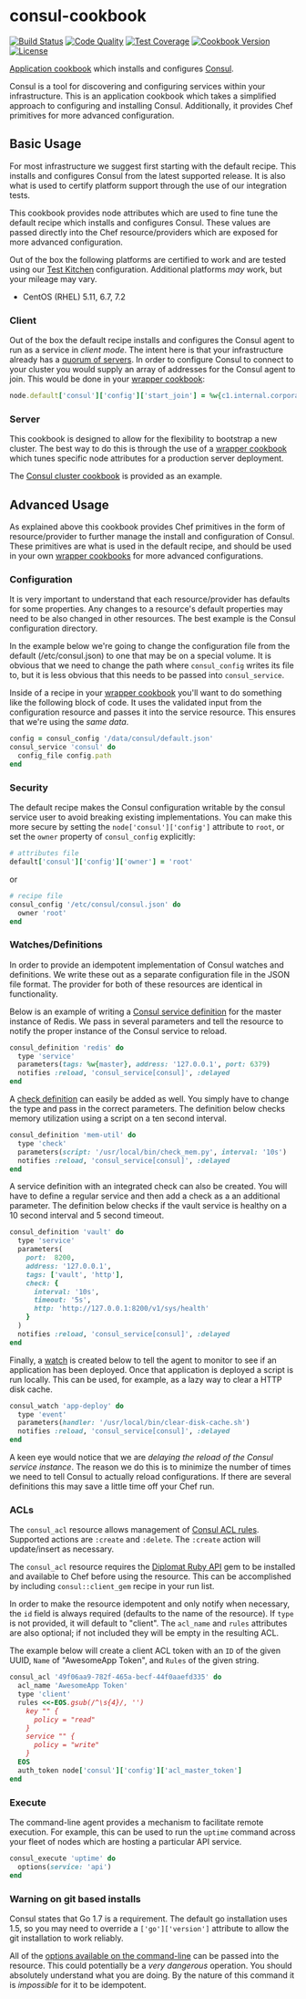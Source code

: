 consul-cookbook
===============
[![Build Status](https://travis-ci.org/johnbellone/consul-cookbook.svg?branch=master)](https://travis-ci.org/johnbellone/consul-cookbook)
[![Code Quality](https://img.shields.io/codeclimate/github/johnbellone/consul-cookbook.svg)](https://codeclimate.com/github/johnbellone/consul-cookbook)
[![Test Coverage](https://codeclimate.com/github/johnbellone/consul-cookbook/badges/coverage.svg)](https://codeclimate.com/github/johnbellone/consul-cookbook/coverage)
[![Cookbook Version](https://img.shields.io/cookbook/v/consul.svg)](https://supermarket.chef.io/cookbooks/consul)
[![License](https://img.shields.io/badge/license-Apache_2-blue.svg)](https://www.apache.org/licenses/LICENSE-2.0)

[Application cookbook][0] which installs and configures [Consul][1].

Consul is a tool for discovering and configuring services within your
infrastructure. This is an application cookbook which takes a
simplified approach to configuring and installing
Consul. Additionally, it provides Chef primitives for more advanced
configuration.

## Basic Usage
For most infrastructure we suggest first starting with the default
recipe. This installs and configures Consul from the latest supported
release. It is also what is used to certify platform support through
the use of our integration tests.

This cookbook provides node attributes which are used to fine tune
the default recipe which installs and configures Consul. These values
are passed directly into the Chef resource/providers which are exposed
for more advanced configuration.

Out of the box the following platforms are certified to work and are
tested using our [Test Kitchen][8
] configuration. Additional platforms
_may_ work, but your mileage may vary.

- CentOS (RHEL) 5.11, 6.7, 7.2

### Client
Out of the box the default recipe installs and configures the Consul
agent to run as a service in _client mode_. The intent here is that
your infrastructure already has a [quorum of servers][13]. In order
to configure Consul to connect to your cluster you would supply an
array of addresses for the Consul agent to join. This would be done
in your [wrapper cookbook][2]:
```ruby
node.default['consul']['config']['start_join'] = %w{c1.internal.corporate.com c2.internal.corporate.com c3.internal.corporate.com}
```

### Server
This cookbook is designed to allow for the flexibility to bootstrap a
new cluster. The best way to do this is through the use of a
[wrapper cookbook][2] which tunes specific node attributes for a
production server deployment.

The [Consul cluster cookbook][14] is provided as an example.

## Advanced Usage
As explained above this cookbook provides Chef primitives in the form
of resource/provider to further manage the install and configuration
of Consul. These primitives are what is used in the default recipe,
and should be used in your own [wrapper cookbooks][2] for more
advanced configurations.

### Configuration
It is very important to understand that each resource/provider has
defaults for some properties. Any changes to a resource's default
properties may need to be also changed in other resources. The best
example is the Consul configuration directory.

In the example below we're going to change the configuration file from
the default (/etc/consul.json) to one that may be on a special volume.
It is obvious that we need to change the path where `consul_config`
writes its file to, but it is less obvious that this needs to be
passed into `consul_service`.

Inside of a recipe in your [wrapper cookbook][2] you'll want to do
something like the following block of code. It uses the validated
input from the configuration resource and passes it into the service
resource. This ensures that we're using the _same data_.
```ruby
config = consul_config '/data/consul/default.json'
consul_service 'consul' do
  config_file config.path
end
```

### Security
The default recipe makes the Consul configuration writable by the consul service user to avoid breaking existing implementations. You can make this more secure by setting the `node['consul']['config']` attribute to `root`, or set the `owner` property of `consul_config` explicitly:

```ruby
# attributes file
default['consul']['config']['owner'] = 'root'
```
or
```ruby
# recipe file
consul_config '/etc/consul/consul.json' do
  owner 'root'
end
```

### Watches/Definitions
In order to provide an idempotent implementation of Consul
watches and definitions. We write these out as
a separate configuration file in the JSON file format. The provider
for both of these resources are identical in functionality.

Below is an example of writing a [Consul service definition][10] for
the master instance of Redis. We pass in several parameters and tell
the resource to notify the proper instance of the Consul service to
reload.
```ruby
consul_definition 'redis' do
  type 'service'
  parameters(tags: %w{master}, address: '127.0.0.1', port: 6379)
  notifies :reload, 'consul_service[consul]', :delayed
end
```

A [check definition][11] can easily be added as well. You simply have
to change the type and pass in the correct parameters. The definition
below checks memory utilization using a script on a ten second interval.
```ruby
consul_definition 'mem-util' do
  type 'check'
  parameters(script: '/usr/local/bin/check_mem.py', interval: '10s')
  notifies :reload, 'consul_service[consul]', :delayed
end
```

A service definition with an integrated check can also be created. You will have to define a regular service and then add a check as a an additional parameter. The definition below checks if the vault service is healthy on a 10 second interval and 5 second timeout.
```ruby
consul_definition 'vault' do
  type 'service'
  parameters(
    port:  8200,
    address: '127.0.0.1',
    tags: ['vault', 'http'],
    check: {
      interval: '10s',
      timeout: '5s',
      http: 'http://127.0.0.1:8200/v1/sys/health'
    }
  )
  notifies :reload, 'consul_service[consul]', :delayed
end
```

Finally, a [watch][9] is created below to tell the agent to monitor to
see if an application has been deployed. Once that application is
deployed a script is run locally. This can be used, for example, as a
lazy way to clear a HTTP disk cache.
```ruby
consul_watch 'app-deploy' do
  type 'event'
  parameters(handler: '/usr/local/bin/clear-disk-cache.sh')
  notifies :reload, 'consul_service[consul]', :delayed
end
```

A keen eye would notice that we are _delaying the reload of the Consul
service instance_. The reason we do this is to minimize the number of
times we need to tell Consul to actually reload configurations. If
there are several definitions this may save a little time off your
Chef run.

### ACLs
The `consul_acl` resource allows management of [Consul ACL rules][15]. Supported
actions are `:create` and `:delete`. The `:create` action will update/insert
as necessary.

The `consul_acl` resource requires the [Diplomat Ruby API][16] gem to be
installed and available to Chef before using the resource. This can be
accomplished by including `consul::client_gem` recipe in your run list.

In order to make the resource idempotent and only notify when necessary, the
`id` field is always required (defaults to the name of the resource).
If `type` is not provided, it will default to "client". The `acl_name`
and `rules` attributes are also optional; if not included they will be empty
in the resulting ACL.

The example below will create a client ACL token with an `ID` of the given UUID,
`Name` of "AwesomeApp Token", and `Rules` of the given string.
```ruby
consul_acl '49f06aa9-782f-465a-becf-44f0aaefd335' do
  acl_name 'AwesomeApp Token'
  type 'client'
  rules <<-EOS.gsub(/^\s{4}/, '')
    key "" {
      policy = "read"
    }
    service "" {
      policy = "write"
    }
  EOS
  auth_token node['consul']['config']['acl_master_token']
end
```

### Execute
The command-line agent provides a mechanism to facilitate remote
execution. For example, this can be used to run the `uptime` command
across your fleet of nodes which are hosting a particular API service.
```ruby
consul_execute 'uptime' do
  options(service: 'api')
end
```
### Warning on git based installs
Consul states that Go 1.7 is a requirement. The default go installation uses
1.5, so you may need to override a `['go']['version']` attribute to allow the
git installation to work reliably.


All of the [options available on the command-line][12] can be passed
into the resource. This could potentially be a *very dangerous*
operation. You should absolutely understand what you are doing. By the
nature of this command it is _impossible_ for it to be idempotent.

[0]: http://blog.vialstudios.com/the-environment-cookbook-pattern/#theapplicationcookbook
[1]: http://consul.io
[2]: http://blog.vialstudios.com/the-environment-cookbook-pattern#thewrappercookbook
[3]: http://blog.vialstudios.com/the-environment-cookbook-pattern#thelibrarycookbook
[4]: https://github.com/johnbellone/libartifact-cookbook
[5]: https://github.com/poise/poise
[6]: https://github.com/poise/poise-service
[7]: https://github.com/skottler/selinux
[8]: https://github.com/test-kitchen/test-kitchen
[9]: https://consul.io/docs/agent/watches.html
[10]: https://consul.io/docs/agent/services.html
[11]: https://consul.io/docs/agent/checks.html
[12]: https://consul.io/docs/commands/exec.html
[13]:https://en.wikipedia.org/wiki/Quorum_(distributed_computing)
[14]: https://github.com/johnbellone/consul-cluster-cookbook
[15]: https://www.consul.io/docs/internals/acl.html
[16]: https://github.com/WeAreFarmGeek/diplomat
